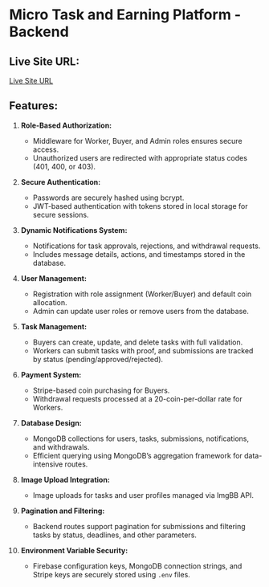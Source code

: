 # Micro Task and Earning Platform - Backend  

## Live Site URL:
[Live Site URL](https://micro-earning-platform-server.vercel.app)

## Features:
1. **Role-Based Authorization:**  
   - Middleware for Worker, Buyer, and Admin roles ensures secure access.  
   - Unauthorized users are redirected with appropriate status codes (401, 400, or 403).  

2. **Secure Authentication:**  
   - Passwords are securely hashed using bcrypt.  
   - JWT-based authentication with tokens stored in local storage for secure sessions.  

3. **Dynamic Notifications System:**  
   - Notifications for task approvals, rejections, and withdrawal requests.  
   - Includes message details, actions, and timestamps stored in the database.

4. **User Management:**  
   - Registration with role assignment (Worker/Buyer) and default coin allocation.  
   - Admin can update user roles or remove users from the database.  

5. **Task Management:**  
   - Buyers can create, update, and delete tasks with full validation.  
   - Workers can submit tasks with proof, and submissions are tracked by status (pending/approved/rejected).  

6. **Payment System:**  
   - Stripe-based coin purchasing for Buyers.  
   - Withdrawal requests processed at a 20-coin-per-dollar rate for Workers.  

7. **Database Design:**  
   - MongoDB collections for users, tasks, submissions, notifications, and withdrawals.  
   - Efficient querying using MongoDB’s aggregation framework for data-intensive routes.  

8. **Image Upload Integration:**  
   - Image uploads for tasks and user profiles managed via ImgBB API.  

9. **Pagination and Filtering:**  
   - Backend routes support pagination for submissions and filtering tasks by status, deadlines, and other parameters.  

10. **Environment Variable Security:**  
    - Firebase configuration keys, MongoDB connection strings, and Stripe keys are securely stored using `.env` files.
